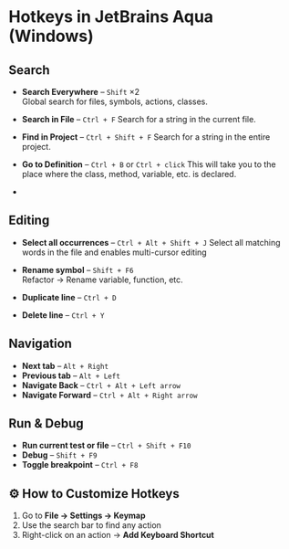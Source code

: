 # Hotkeys in JetBrains Aqua (Windows)

## Search

- **Search Everywhere** – `Shift` ×2  
  Global search for files, symbols, actions, classes.

- **Search in File** – `Ctrl + F`
  Search for a string in the current file.

- **Find in Project** – `Ctrl + Shift + F`
  Search for a string in the entire project.

- **Go to Definition** – `Ctrl + B` or `Ctrl + click`
  This will take you to the place where the class, method, variable, etc. is declared.

- 
## Editing

- **Select all occurrences** – `Ctrl + Alt + Shift + J`
  Select all matching words in the file and enables multi-cursor editing

- **Rename symbol** – `Shift + F6`  
  Refactor → Rename variable, function, etc.

- **Duplicate line** – `Ctrl + D`

- **Delete line** – `Ctrl + Y`

## Navigation

- **Next tab** – `Alt + Right`
- **Previous tab** – `Alt + Left`
- **Navigate Back** – `Ctrl + Alt + Left arrow`
- **Navigate Forward** – `Ctrl + Alt + Right arrow`

## Run & Debug

- **Run current test or file** – `Ctrl + Shift + F10`
- **Debug** – `Shift + F9`
- **Toggle breakpoint** – `Ctrl + F8`

## ⚙️ How to Customize Hotkeys

1. Go to **File → Settings → Keymap**
2. Use the search bar to find any action
3. Right-click on an action → **Add Keyboard Shortcut**